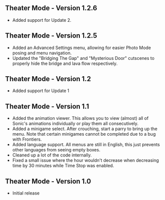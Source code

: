 ## Theater Mode - Version 1.2.6
- Added support for Update 2.

## Theater Mode - Version 1.2.5
- Added an Advanced Settings menu, allowing for easier Photo Mode posing and menu navigation.
- Updated the "Bridging The Gap" and "Mysterious Door" cutscenes to properly hide the bridge and lava flow respectively.

## Theater Mode - Version 1.2
- Added support for Update 1

## Theater Mode - Version 1.1
- Added the animation viewer. This allows you to view (almost) all of Sonic's animations individually or play them all consecutively.
- Added a minigame select. After crouching, start a parry to bring up the menu. Note that certain minigames cannot be completed due to a bug with Frontiers.
- Added language support. All menus are still in English, this just prevents other languages from seeing empty boxes.
- Cleaned up a lot of the code internally.
- Fixed a small issue where the hour wouldn't decrease when decreasing time by 30 minutes while Time Stop was enabled.

## Theater Mode - Version 1.0
- Initial release